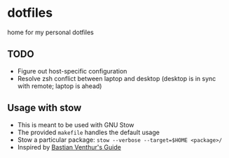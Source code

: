 # dotfiles
home for my personal dotfiles 

## TODO
- Figure out host-specific configuration
- Resolve zsh conflict between laptop and desktop (desktop is in sync with remote; laptop is ahead)

## Usage with stow 
- This is meant to be used with GNU Stow
- The provided `makefile` handles the default usage
- Stow a particular package: `stow --verbose --target=$HOME <package>/`
- Inspired by [Bastian Venthur's Guide](https://venthur.de/2021-12-19-managing-dotfiles-with-stow.html)
